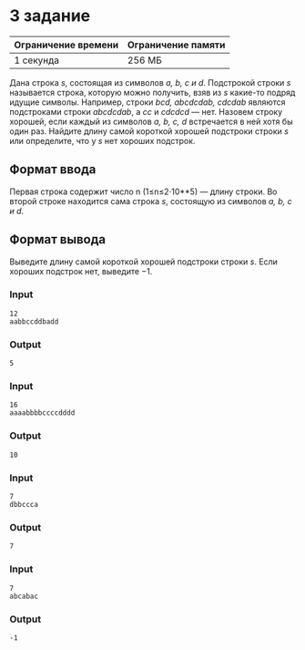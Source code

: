 # 3 задание
| Ограничение времени| Ограничение памяти |
|--------------------|--------------------|
| 1 секунда          | 256 МБ             |

Дана строка *s*, состоящая из символов *a, b, c и d*.
Подстрокой строки *s* называется строка, которую можно получить, взяв из *s* какие-то подряд идущие символы. Например, строки *bcd﻿, ﻿abcdcdab﻿, ﻿cdcdab* являются подстроками строки *abcdcdab*, а *cc* и *cdcdcd* — нет.
Назовем строку хорошей, если каждый из символов *a, b, c, d* встречается в ней хотя бы один раз.
Найдите длину самой короткой хорошей подстроки строки *s* или определите, что у *s* нет хороших подстрок.

## Формат ввода
Первая строка содержит число n (1≤n≤2⋅10**5) — длину строки. Во второй строке находится сама строка *s*, состоящую из символов *a﻿, ﻿b﻿, c﻿ и ﻿d*.

## Формат вывода
Выведите длину самой короткой хорошей подстроки строки *s*. Если хороших подстрок нет, выведите −1.

### Input
```text
12
aabbccddbadd
```

### Output
```text
5
```

### Input
```text
16
aaaabbbbccccdddd
```

### Output
```text
10
```

### Input
```text
7
dbbccca
```

### Output
```text
7
```

### Input
```text
7
abcabac
```

### Output
```text
-1
```
